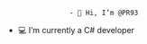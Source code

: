                     - 👋 Hi, I’m @PR93
- :computer: I’m currently a C# developer                    
  
  
    
    
       
     
            
    
      
         
          
   
     
  

